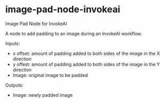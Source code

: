 # image-pad-node-invokeai
Image Pad Node for InvokeAI

A node to add padding to an image during an InvokeAI workflow. 

Inputs: 

- x offset: amount of padding added to both sides of the image in the X direction
- y offest: amount of padding added to both sides of the image in the Y direction
- Image: original image to be padded


Outputs:
- Image: newly padded image
